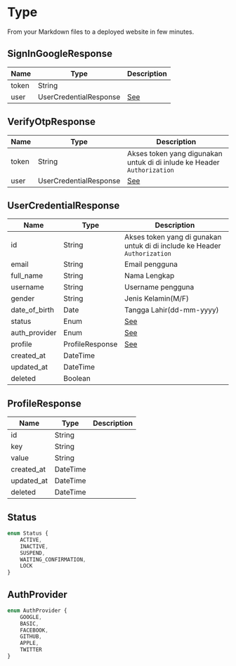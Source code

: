 # Type

From your Markdown files to a deployed website in few minutes.

## SignInGoogleResponse

| Name  | Type                   | Description                         |
|-------|------------------------|-------------------------------------|
| token | String                 |                                     |
| user  | UserCredentialResponse | [See](/type#UserCredentialResponse) |

## VerifyOtpResponse

| Name  | Type                   | Description                                                             |
|-------|------------------------|-------------------------------------------------------------------------|
| token | String                 | Akses token yang digunakan untuk di di inlude ke Header `Authorization` |
| user  | UserCredentialResponse | [See](/type#UserCredentialResponse)                                     |

## UserCredentialResponse

| Name          | Type            | Description                                                               |
|---------------|-----------------|---------------------------------------------------------------------------|
| id            | String          | Akses token yang di gunakan untuk di di include ke Header `Authorization` |
| email         | String          | Email pengguna                                                            |
| full_name     | String          | Nama Lengkap                                                              |
| username      | String          | Username pengguna                                                         |
| gender        | String          | Jenis Kelamin(M/F)                                                        |
| date_of_birth | Date            | Tangga Lahir(dd-mm-yyyy)                                                  |
| status        | Enum            | [See](/type#Status)                                                       |
| auth_provider | Enum            | [See](/type#AuthProvider)                                                 |
| profile       | ProfileResponse | [See](/type#ProfileResponse)                                              |
| created_at    | DateTime        |                                                                           |
| updated_at    | DateTime        |                                                                           |
| deleted       | Boolean         |                                                                           |

## ProfileResponse

| Name       | Type     | Description |
|------------|----------|-------------|
| id         | String   |             |
| key        | String   |             |
| value      | String   |             |
| created_at | DateTime |             |
| updated_at | DateTime |             |
| deleted    | DateTime |             |

## Status

```typescript
enum Status {
    ACTIVE,
    INACTIVE,
    SUSPEND,
    WAITING_CONFIRMATION,
    LOCK
}
```

## AuthProvider

```typescript
enum AuthProvider {
    GOOGLE,
    BASIC,
    FACEBOOK,
    GITHUB,
    APPLE,
    TWITTER
}
```